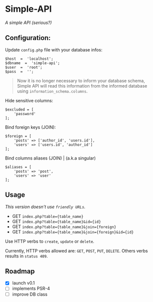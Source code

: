 # Simple-API
_A simple API (serious?)_

## Configuration:

Update `config.php` file with your database infos:
```
$host  =  'localhost';
$dbname  =  'simple-api';
$user  =  'root';
$pass  =  '';
```

> Now it is no longer necessary to inform your database schema, Simple API will read this information from the informed database using `information_schema.columns`.

Hide sensitive columns:
```
$excluded = [
    'password'
];
```

Bind foreign keys (JOIN):
```
$foreign = [
    'posts' => ['author_id', 'users.id'],
    'users' => ['users.id', 'author_id']
];
```

Bind columns aliases (JOIN) | (a.k.a singular)
```
$aliases = [
    'posts' => 'post',
    'users' => 'user'
];
```
## Usage

_This version doesn't use `friendly URLs`._

* GET `index.php?table={table_name}`
* GET `index.php?table={table_name}&id={id}`
* GET `index.php?table={table_name}&join={foreign}`
* GET `index.php?table={table_name}&join={foreign}&id={id}`

Use HTTP verbs to `create`, `update` or `delete`.

Currently, HTTP verbs allowed are: `GET`, `POST`, `PUT`, `DELETE`.
Others verbs results in `status 409`.

## Roadmap
- [x] launch v0.1
- [ ] implements PSR-4
- [ ] improve DB class
